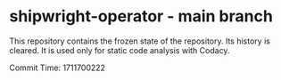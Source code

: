 # shipwright-operator - main branch

This repository contains the frozen state of the repository.
Its history is cleared. It is used only for static code
analysis with Codacy.

Commit Time: 1711700222